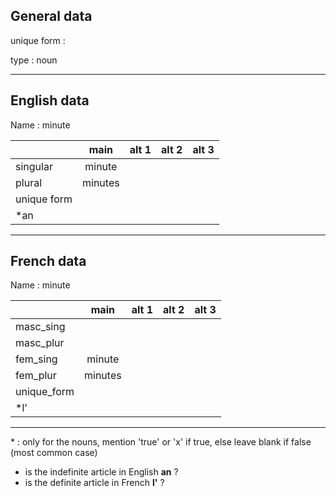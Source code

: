 ## General data

unique form :

type : noun

---

## English data

Name : minute

|             |  main   | alt 1 | alt 2 | alt 3 |
| :---------- | :-----: | :---: | :---: | ----- |
| singular    | minute  |       |       |       |
| plural      | minutes |       |       |       |
| unique form |         |       |       |       |
| \*an        |         |       |       |       |

---

## French data

Name : minute

|             |  main   | alt 1 | alt 2 | alt 3 |
| :---------- | :-----: | :---: | :---: | :---: |
| masc_sing   |         |       |       |       |
| masc_plur   |         |       |       |       |
| fem_sing    | minute  |       |       |       |
| fem_plur    | minutes |       |       |       |
| unique_form |         |       |       |       |
| \*l'        |         |       |       |       |

---

\* : only for the nouns, mention 'true' or 'x' if true, else leave blank if false (most common case)

- is the indefinite article in English **an** ?
- is the definite article in French **l'** ?
